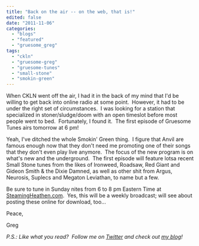 ```yaml
---
title: "Back on the air -- on the web, that is!"
edited: false
date: "2011-11-06"
categories:
  - "blogs"
  - "featured"
  - "gruesome_greg"
tags:
  - "ckln"
  - "gruesome-greg"
  - "gruesome-tunes"
  - "small-stone"
  - "smokin-green"
---
```


When CKLN went off the air, I had it in the back of my mind that I'd be willing to get back into online radio at some point.  However, it had to be under the right set of circumstances.  I was looking for a station that specialized in stoner/sludge/doom with an open timeslot before most people went to bed.  Fortunately, I found it.  The first episode of Gruesome Tunes airs tomorrow at 6 pm!

Yeah, I've ditched the whole Smokin' Green thing.  I figure that Anvil are famous enough now that they don't need me promoting one of their songs that they don't even play live anymore.  The focus of the new program is on what's new and the underground.  The first episode will feature lotsa recent Small Stone tunes from the likes of Ironweed, Roadsaw, Red Giant and Gideon Smith & the Dixie Damned, as well as other shit from Argus, Neurosis, Suplecs and Megaton Leviathan, to name but a few.

Be sure to tune in Sunday nites from 6 to 8 pm Eastern Time at [SteamingHeathen.com](http://www.steamingheathen.com/delusion/).  Yes, this will be a weekly broadcast; will see about posting these online for download, too...

Peace,

Greg

_P.S.: Like what you read?  Follow me on [Twitter](http://twitter.com/gruesomeviews) and check out [my blog](http://gruesomeviews.com/)!_
